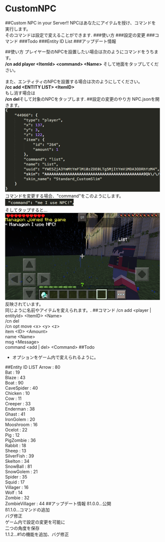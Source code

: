 # CustomNPC
##Custom NPC in your Server!!
NPCはあなたにアイテムを授け、コマンドを実行します。<br />
そのコマンドは設定で変えることができます.
###使い方
###設定の変更
###コマンド
###Todo
###Entity ID List
###アップデート情報

##使い方
プレイヤー型のNPCを設置したい場合は次のようにコマンドをうちます。<br />
<strong>/cn add player &lt;ItemId&gt; &lt;command&gt; &lt;Name&gt;</strong>
そして地面をタップしてください。<br /><br />
また、エンティティのNPCを設置する場合は次のようにしてください。<br />
<strong>/cc add &lt;ENTITY LIST&gt; &lt;ItemID&gt;</strong>
<br />もし消す場合は
<br /><strong>/cn del</strong>そして対象のNPCをタップします.
##設定の変更のやり方
NPC.jsonを開きます。<br />
<img src="https://github.com/Managon-pop/CustomNPC/blob/master/img/picc.png"></img>
<br />コマンドを変更する場合、"command"をこのようにします。
<img src="https://github.com/Managon-pop/CustomNPC/blob/master/img/co.png"></img>
<br />そしてタップすると...<br />
<img src="https://github.com/Managon-pop/CustomNPC/blob/master/img/nana.jpg"></img><br />
反映されています。<br />
同じように名前やアイテムを変えられます。.
##コマンド
/cn add &lt;player | entityId&gt; &lt;ItemID&gt; &lt;Name&gt;<br />
/cn del<br />
/cn opt move &lt;x&gt; &lt;y&gt; &lt;z&gt;<br />
                item &lt;ID&gt; &lt;Amount&gt;<br />
                name &lt;Name&gt;<br />
                msg &lt;Message&gt;<br />
                command &lt;add | del&gt; &lt;Command&gt;
##Todo
<ul>
<li>オプションをゲーム内で変えられるように。</li>
</ul>
##Entity ID LIST
Arrow : 80<br />Bat : 19<br />Blaze : 43<br />Boat : 90<br />CaveSpider : 40<br />Chicken : 10<br />Cow : 11<br />Creeper : 33<br />Enderman : 38<br />Ghast : 41<br />IronGolem : 20<br />Mooshroom : 16<br />Ocelot : 22<br />Pig : 12<br />PigZombie : 36<br />Rabbit : 18<br />Sheep : 13<br />SilverFish : 39<br />Skelton : 34<br />SnowBall : 81<br />SnowGolem : 21<br />Spider : 35<br />Squid : 17<br />Villager : 16<br />Wolf : 14<br />Zombie : 32<br />ZombieVillager : 44
##アップデート情報
ß1.0.0...公開<br />
ß1.1.0...コマンドの追加<br />
バグ修正<br />
ゲーム内で設定の変更を可能に<br />
二つの角度を保存<br />
1.1.2...#1の機能を追加、バグ修正
